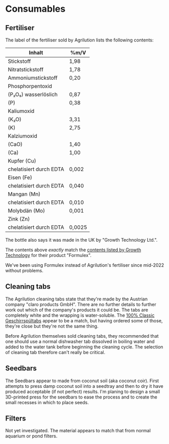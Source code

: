# Consumables

## Fertiliser

The label of the fertiliser sold by Agrilution lists the following contents:

| Inhalt                    | %m/V   |
|---------------------------|--------|
| Stickstoff                | 1,98   |
|   Nitratstickstoff        | 1,78   |
|   Ammoniumstickstoff      | 0,20   |
| Phosphorpentoxid          |        |
|   (P₂O₅) wasserlöslich    | 0,87   |
|   (P)                     | 0,38   |
| Kaliumoxid                |        |
|   (K₂O)                   | 3,31   |
|   (K)                     | 2,75   |
| Kalziumoxid               |        |
|   (CaO)                   | 1,40   |
|   (Ca)                    | 1,00   |
| Kupfer (Cu)               |        |
|   chelatisiert durch EDTA | 0,002  |
| Eisen (Fe)                |        |
|   chelatisiert durch EDTA | 0,040  |
| Mangan (Mn)               |        |
|   chelatisiert durch EDTA | 0,010  |
| Molybdän (Mo)             | 0,001  |
| Zink (Zn)                 |        |
|   chelatisiert durch EDTA | 0,0025 |

The bottle also says it was made in the UK by "Growth Technology Ltd.".

The contents above _exactly_ match the 
[contents listed by Growth Technology](https://www.growthtechnology.com/resources/uploads/products/GT3835_Formulex_1_litre1596640653.jpg)
for their product "Formulex".

We've been using Formulex instead of Agrilution's fertiliser since mid-2022
without problems.

## Cleaning tabs

The Agrilution cleaning tabs state that they're made by the Austrian company
"claro products GmbH". There are no further details to further work out which of
the company's products it could be. The tabs are completely white and the
wrapping is water-soluble. The 
[100% Classic Geschirrspültabs](https://www.claro.at/de/produkt/claro-100-prozent-classic-geschirrspueltabs/)
appear to be a match, but having ordered some of those, they're close but
they're not the same thing.

Before Agrilution themselves sold cleaning tabs, they recommended that one
should use a normal dishwasher tab dissolved in boiling water and added to the
water tank before beginning the cleaning cycle. The selection of cleaning tab
therefore can't really be critical.

## Seedbars

The Seedbars appear to made from coconut soil (aka coconut coir). First attempts
to press damp coconut soil into a seedtray and then to dry it have produced
acceptable (if not perfect) results. I'm planing to design a small 3D-printed
press for the seedbars to ease the process and to create the small recesses in
which to place seeds.

## Filters

Not yet investigated. The material appears to match that from normal aquarium or
pond filters.
